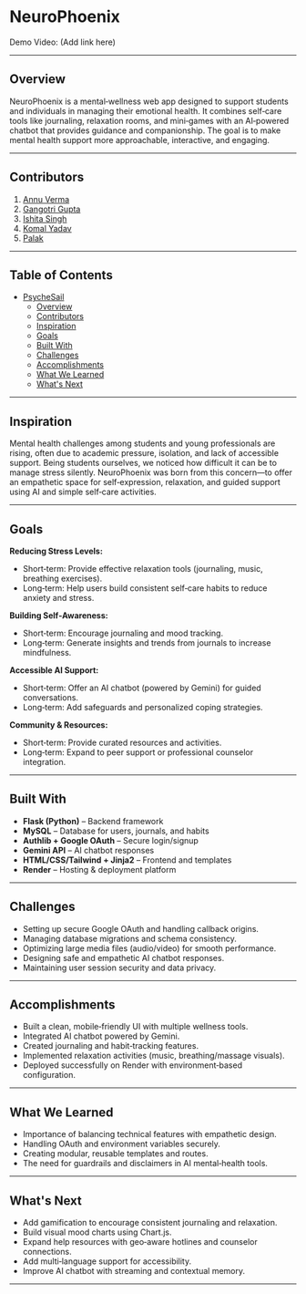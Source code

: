 # NeuroPhoenix

Demo Video: (Add link here)

---

## Overview

NeuroPhoenix is a mental‑wellness web app designed to support students and individuals in managing their emotional health. It combines self‑care tools like journaling, relaxation rooms, and mini‑games with an AI‑powered chatbot that provides guidance and companionship. The goal is to make mental health support more approachable, interactive, and engaging.

---

## Contributors

1. [Annu Verma](https://www.linkedin.com/in/annu-verma-41a873326)
2. [Gangotri Gupta](https://www.linkedin.com/in/gangotri-gupta-ba5764321)
3. [Ishita Singh]()
4. [Komal Yadav]()
5. [Palak]()

---

## Table of Contents

- [PsycheSail](#psychesail)
  - [Overview](#overview)
  - [Contributors](#contributors)
  - [Inspiration](#inspiration)
  - [Goals](#goals)
  - [Built With](#built-with)
  - [Challenges](#challenges)
  - [Accomplishments](#accomplishments)
  - [What We Learned](#what-we-learned)
  - [What's Next](#whats-next)

---

## Inspiration

Mental health challenges among students and young professionals are rising, often due to academic pressure, isolation, and lack of accessible support. Being students ourselves, we noticed how difficult it can be to manage stress silently. NeuroPhoenix was born from this concern—to offer an empathetic space for self‑expression, relaxation, and guided support using AI and simple self‑care activities.

---

## Goals

**Reducing Stress Levels:**

* Short‑term: Provide effective relaxation tools (journaling, music, breathing exercises).
* Long‑term: Help users build consistent self‑care habits to reduce anxiety and stress.

**Building Self‑Awareness:**

* Short‑term: Encourage journaling and mood tracking.
* Long‑term: Generate insights and trends from journals to increase mindfulness.

**Accessible AI Support:**

* Short‑term: Offer an AI chatbot (powered by Gemini) for guided conversations.
* Long‑term: Add safeguards and personalized coping strategies.

**Community & Resources:**

* Short‑term: Provide curated resources and activities.
* Long‑term: Expand to peer support or professional counselor integration.

---

## Built With

* **Flask (Python)** – Backend framework
* **MySQL** – Database for users, journals, and habits
* **Authlib + Google OAuth** – Secure login/signup
* **Gemini API** – AI chatbot responses
* **HTML/CSS/Tailwind + Jinja2** – Frontend and templates
* **Render** – Hosting & deployment platform

---

## Challenges

* Setting up secure Google OAuth and handling callback origins.
* Managing database migrations and schema consistency.
* Optimizing large media files (audio/video) for smooth performance.
* Designing safe and empathetic AI chatbot responses.
* Maintaining user session security and data privacy.

---

## Accomplishments

* Built a clean, mobile‑friendly UI with multiple wellness tools.
* Integrated AI chatbot powered by Gemini.
* Created journaling and habit‑tracking features.
* Implemented relaxation activities (music, breathing/massage visuals).
* Deployed successfully on Render with environment‑based configuration.

---

## What We Learned

* Importance of balancing technical features with empathetic design.
* Handling OAuth and environment variables securely.
* Creating modular, reusable templates and routes.
* The need for guardrails and disclaimers in AI mental‑health tools.

---

## What's Next

* Add gamification to encourage consistent journaling and relaxation.
* Build visual mood charts using Chart.js.
* Expand help resources with geo‑aware hotlines and counselor connections.
* Add multi‑language support for accessibility.
* Improve AI chatbot with streaming and contextual memory.

---



